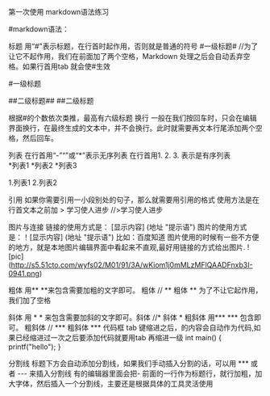 第一次使用
markdown语法练习

#markdown语法：

标题
用“#"表示标题，在行首时起作用，否则就是普通的符号
#一级标题# //为了让它不起作用，我们在前面加了两个空格，Markdown 处理之后会自动丢弃空格。如果行首用tab 就会使#生效  

#一级标题  

##二级标题##
##二级标题  

根据#的个数依次类推，最高有六级标题
换行
一般在我们按回车时，只会在编辑界面换行，在最终生成的文本中，并不会换行。此时就需要再文本行尾添加两个空格，然后回车。  

列表
在行首用“-”“”或“*”表示无序列表
在行首用1. 2. 3. 表示是有序列表  
*列表1
*列表2
*列表3  

1.列表1
2.列表2  

引用
如果你需要引用一小段别处的句子，那么就需要用引用的格式
使用方法是在行首文本之前加 >
学习使人进步 //>学习使人进步  

图片与连接
链接的使用方式是： [显示内容] (地址 "提示语")
图片的使用方式是：！[显示内容] (地址 "提示语")
比如：百度知道
图片使用的时候有一些不方便的地方，就是本地图片编辑界面中看起来不直观,最好用链接的方式给出图片.
![pic] (http://s5.51cto.com/wyfs02/M01/91/3A/wKiom1j0mMLzMFlQAADFnxb3I-0941.png)
  
  
粗体
用** **来包含需要加粗的文字即可。 粗体 // ** 粗体 ** 为了不让它起作用，我们加了空格
  
  
斜体
用 * * 来包含需要加斜的文字即可。斜体 //* 斜体 *
粗斜体 用*** *** 包含即可。 粗斜体 // *** 粗斜体 ***
代码框
tab 键缩进之后，的内容会自动作为代码,如果已经缩进过一次之后要添加代码就要用tab 再缩进一级
int main()
{
printf("hello");
}

分割线
标题下方会自动添加分割线，如果我们手动插入分割的话，可以用 *** 或者 --- 来插入分割线
有的编辑器里面会把- 前面的一行作为标题行，就行加粗，加大字体，然后插入一个分割线，主要还是根据具体的工具灵活使用

